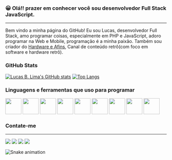 ### 😀 Olá!! prazer em conhecer você sou desenvolvedor Full Stack JavaScript.
<hr />
Bem vindo a minha página do GitHub!
Eu sou Lucas, desenvolvedor Full Stack, amo programar coisas, especialmente em PHP e JavaScript, adoro programar na Web e Mobile, programação é a minha paixão. Também sou criador do <a href="https://www.youtube.com/@hardwareeafins" target="_blank">Hardware e Afins</a>, Canal de conteúdo retrô(com foco em software e hardware retrô).

### GitHub Stats
[![Lucas B. Lima's GitHub stats](https://github-readme-stats.vercel.app/api?username=lucasb2b&show_icons=true&theme=dracula)](https://github.com/lucasb2b/github-readme-stats)
[![Top Langs](https://github-readme-stats.vercel.app/api/top-langs/?username=lucasb2b&layout=compact&langs_count=8&theme=dracula)](https://github.com/lucasb2b/github-readme-stats)



### Linguagens e ferramentas que uso para programar
<div>
<img src="https://cdn.jsdelivr.net/gh/devicons/devicon/icons/javascript/javascript-original.svg" height="50" width="50"/>
<img src="https://cdn.jsdelivr.net/gh/devicons/devicon/icons/react/react-original.svg" height="50" width="50"/>
<img src="https://cdn.jsdelivr.net/gh/devicons/devicon/icons/typescript/typescript-original.svg" height="50" width="50"/>
<img src="https://cdn.jsdelivr.net/gh/devicons/devicon/icons/html5/html5-original.svg" width="50" height="50"/>
<img src="https://cdn.jsdelivr.net/gh/devicons/devicon/icons/css3/css3-original.svg" width="50" height="50" />          
<img src="https://cdn.jsdelivr.net/gh/devicons/devicon/icons/java/java-original.svg" height="50" width="50"/>
<img src="https://cdn.jsdelivr.net/gh/devicons/devicon/icons/linux/linux-original.svg" height="50" width="50"/>
<img src="https://cdn.jsdelivr.net/gh/devicons/devicon/icons/mysql/mysql-plain-wordmark.svg" width="50" height="50"/>
<img src="https://cdn.jsdelivr.net/gh/devicons/devicon/icons/php/php-original.svg" height="50" width="50"/>          
</div>

### Contate-me
<hr/> 
<div>
<a href="https://www.linkedin.com/in/lucas-lima-brito/" target="_blank"><img src="https://img.shields.io/badge/LinkedIn-0077B5?style=for-the-badge&logo=linkedin&logoColor=white"></a>
<a href="mailto:lucasbritocientista@gmail.com" target="_blank"><img src="https://img.shields.io/badge/Gmail-D14836?style=for-the-badge&logo=gmail&logoColor=white"></a>
<a href="https://www.instagram.com/limalucasb" target="_blank"><img src="https://img.shields.io/badge/Instagram-E4405F?style=for-the-badge&logo=instagram&logoColor=white"></a>
<a href="https://www.youtube.com/@hardwareeafins" target="_blank"><img src="https://img.shields.io/badge/YouTube-FF0000?style=for-the-badge&logo=youtube&logoColor=white"></a>
</div>

![Snake animation](https://github.com/lucasb2b/lucasb2b/blob/output/github-contribution-grid-snake.svg)
          
          

<!--
**lucasb2b/lucasb2b** is a ✨ _special_ ✨ repository because its `README.md` (this file) appears on your GitHub profile.

Here are some ideas to get you started:

- 🔭 I’m currently working on ...
- 🌱 I’m currently learning ...
- 👯 I’m looking to collaborate on ...
- 🤔 I’m looking for help with ...
- 💬 Ask me about ...
- 📫 How to reach me: ...
- 😄 Pronouns: ....
- ⚡ Fun fact: ...
-->
